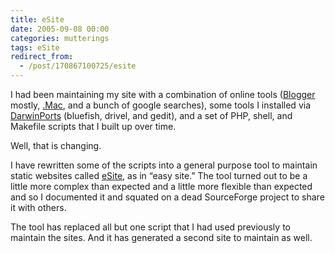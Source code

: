 ```yaml
---
title: eSite
date: 2005-09-08 00:00
categories: mutterings
tags: eSite
redirect_from:
  - /post/170867100725/esite
---
```

I had been maintaining my site with a combination of online tools ([Blogger](http://Blogger.com) mostly, [.Mac](http://www.mac.com), and a bunch of google searches), some tools I installed via [DarwinPorts](http://darwinports.opendarwin.org) (bluefish, drivel, and gedit), and a set of PHP, shell, and Makefile scripts that I built up over time.

Well, that is changing.

I have rewritten some of the scripts into a general purpose tool to maintain static  websites called [eSite](http://esite.sourceforge.net), as in &ldquo;easy site.&rdquo; The tool turned out to be a little more complex than expected and a little more flexible than expected and so I documented it and squated on a dead SourceForge project to share it with others.

The tool has replaced all but one script that I had used previously to maintain the sites. And it has generated a second site to maintain as well.
